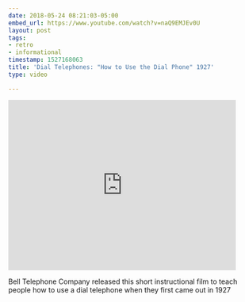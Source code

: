 ```yaml
---
date: 2018-05-24 08:21:03-05:00
embed_url: https://www.youtube.com/watch?v=naQ9EMJEv0U
layout: post
tags:
- retro
- informational
timestamp: 1527168063
title: 'Dial Telephones: "How to Use the Dial Phone" 1927'
type: video

---
```

<iframe width="459" height="344" src="https://www.youtube.com/embed/naQ9EMJEv0U?feature=oembed" frameborder="0" allow="autoplay; encrypted-media" allowfullscreen></iframe>

Bell Telephone Company released this short instructional film to teach people how to use a dial telephone when they first came out in 1927